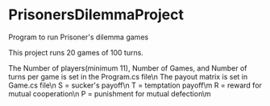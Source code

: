 # PrisonersDilemmaProject
Program to run Prisoner's dilemma games

This project runs 20 games of 100 turns.

The Number of players(minimum 11), Number of Games, and Number of turns per game is set in the Program.cs file\n
The payout matrix is set in Game.cs file\n
     S = sucker's payoff\n
     T = temptation payoff\m
     R = reward for mutual cooperation\n
     P = punishment for mutual defection\m
     

